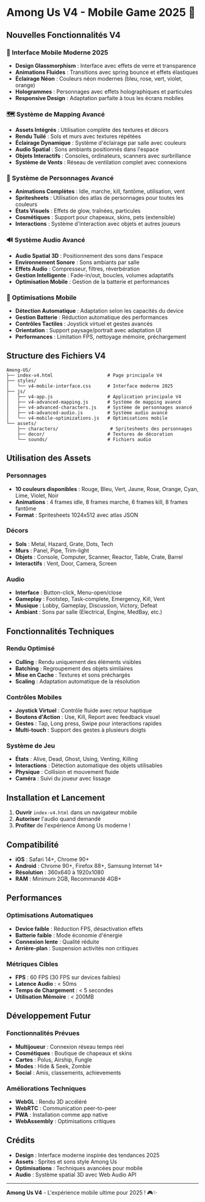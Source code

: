 # Among Us V4 - Mobile Game 2025 🚀

## Nouvelles Fonctionnalités V4

### 🎨 Interface Mobile Moderne 2025
- **Design Glassmorphism** : Interface avec effets de verre et transparence
- **Animations Fluides** : Transitions avec spring bounce et effets élastiques
- **Éclairage Néon** : Couleurs néon modernes (bleu, rose, vert, violet, orange)
- **Hologrammes** : Personnages avec effets holographiques et particules
- **Responsive Design** : Adaptation parfaite à tous les écrans mobiles

### 🗺️ Système de Mapping Avancé
- **Assets Intégrés** : Utilisation complète des textures et décors
- **Rendu Tuilé** : Sols et murs avec textures répétées
- **Éclairage Dynamique** : Système d'éclairage par salle avec couleurs
- **Audio Spatial** : Sons ambiants positionnés dans l'espace
- **Objets Interactifs** : Consoles, ordinateurs, scanners avec surbrillance
- **Système de Vents** : Réseau de ventilation complet avec connexions

### 👥 Système de Personnages Avancé
- **Animations Complètes** : Idle, marche, kill, fantôme, utilisation, vent
- **Spritesheets** : Utilisation des atlas de personnages pour toutes les couleurs
- **États Visuels** : Effets de glow, traînées, particules
- **Cosmétiques** : Support pour chapeaux, skins, pets (extensible)
- **Interactions** : Système d'interaction avec objets et autres joueurs

### 🔊 Système Audio Avancé
- **Audio Spatial 3D** : Positionnement des sons dans l'espace
- **Environnement Sonore** : Sons ambiants par salle
- **Effets Audio** : Compresseur, filtres, réverbération
- **Gestion Intelligente** : Fade-in/out, boucles, volumes adaptatifs
- **Optimisation Mobile** : Gestion de la batterie et performances

### 📱 Optimisations Mobile
- **Détection Automatique** : Adaptation selon les capacités du device
- **Gestion Batterie** : Réduction automatique des performances
- **Contrôles Tactiles** : Joystick virtuel et gestes avancés
- **Orientation** : Support paysage/portrait avec adaptation UI
- **Performances** : Limitation FPS, nettoyage mémoire, préchargement

## Structure des Fichiers V4

```
Among-US/
├── index-v4.html                    # Page principale V4
├── styles/
│   └── v4-mobile-interface.css      # Interface moderne 2025
├── js/
│   ├── v4-app.js                    # Application principale V4
│   ├── v4-advanced-mapping.js       # Système de mapping avancé
│   ├── v4-advanced-characters.js    # Système de personnages avancé
│   ├── v4-advanced-audio.js         # Système audio avancé
│   └── v4-mobile-optimizations.js   # Optimisations mobile
└── assets/
    ├── characters/                   # Spritesheets des personnages
    ├── decor/                       # Textures de décoration
    └── sounds/                      # Fichiers audio
```

## Utilisation des Assets

### Personnages
- **10 couleurs disponibles** : Rouge, Bleu, Vert, Jaune, Rose, Orange, Cyan, Lime, Violet, Noir
- **Animations** : 4 frames idle, 8 frames marche, 6 frames kill, 8 frames fantôme
- **Format** : Spritesheets 1024x512 avec atlas JSON

### Décors
- **Sols** : Metal, Hazard, Grate, Dots, Tech
- **Murs** : Panel, Pipe, Trim-light
- **Objets** : Console, Computer, Scanner, Reactor, Table, Crate, Barrel
- **Interactifs** : Vent, Door, Camera, Screen

### Audio
- **Interface** : Button-click, Menu-open/close
- **Gameplay** : Footstep, Task-complete, Emergency, Kill, Vent
- **Musique** : Lobby, Gameplay, Discussion, Victory, Defeat
- **Ambiant** : Sons par salle (Electrical, Engine, MedBay, etc.)

## Fonctionnalités Techniques

### Rendu Optimisé
- **Culling** : Rendu uniquement des éléments visibles
- **Batching** : Regroupement des objets similaires
- **Mise en Cache** : Textures et sons préchargés
- **Scaling** : Adaptation automatique de la résolution

### Contrôles Mobiles
- **Joystick Virtuel** : Contrôle fluide avec retour haptique
- **Boutons d'Action** : Use, Kill, Report avec feedback visuel
- **Gestes** : Tap, Long press, Swipe pour interactions rapides
- **Multi-touch** : Support des gestes à plusieurs doigts

### Système de Jeu
- **États** : Alive, Dead, Ghost, Using, Venting, Killing
- **Interactions** : Détection automatique des objets utilisables
- **Physique** : Collision et mouvement fluide
- **Caméra** : Suivi du joueur avec lissage

## Installation et Lancement

1. **Ouvrir** `index-v4.html` dans un navigateur mobile
2. **Autoriser** l'audio quand demandé
3. **Profiter** de l'expérience Among Us moderne !

## Compatibilité

- **iOS** : Safari 14+, Chrome 90+
- **Android** : Chrome 90+, Firefox 88+, Samsung Internet 14+
- **Résolution** : 360x640 à 1920x1080
- **RAM** : Minimum 2GB, Recommandé 4GB+

## Performances

### Optimisations Automatiques
- **Device faible** : Réduction FPS, désactivation effets
- **Batterie faible** : Mode économie d'énergie
- **Connexion lente** : Qualité réduite
- **Arrière-plan** : Suspension activités non critiques

### Métriques Cibles
- **FPS** : 60 FPS (30 FPS sur devices faibles)
- **Latence Audio** : < 50ms
- **Temps de Chargement** : < 5 secondes
- **Utilisation Mémoire** : < 200MB

## Développement Futur

### Fonctionnalités Prévues
- **Multijoueur** : Connexion réseau temps réel
- **Cosmétiques** : Boutique de chapeaux et skins
- **Cartes** : Polus, Airship, Fungle
- **Modes** : Hide & Seek, Zombie
- **Social** : Amis, classements, achievements

### Améliorations Techniques
- **WebGL** : Rendu 3D accéléré
- **WebRTC** : Communication peer-to-peer
- **PWA** : Installation comme app native
- **WebAssembly** : Optimisations critiques

## Crédits

- **Design** : Interface moderne inspirée des tendances 2025
- **Assets** : Sprites et sons style Among Us
- **Optimisations** : Techniques avancées pour mobile
- **Audio** : Système spatial 3D avec Web Audio API

---

**Among Us V4** - L'expérience mobile ultime pour 2025 ! 🎮✨